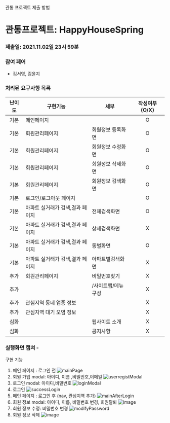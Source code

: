 관통 프로젝트 제출 방법

# 관통프로젝트: HappyHouseSpring
### 제출일: 2021.11.02일 23시 59분

### 참여 페어
- 김서영, 김윤지

### 처리된 요구사항 목록
  
|난이도|구현기능|세부|작성여부(O/X)|
|:---:|---|---|:---:|
|기본|메인페이지||O|
|기본|회원관리페이지|회원정보 등록화면|O|
|기본|회원관리페이지|회원정보 수정화면|O|
|기본|회원관리페이지|회원정보 삭제화면|O|
|기본|회원관리페이지|회원정보 검색화면|O|
|기본|로그인/로그아웃 페이지||O|
|기본|아파트 실거래가 검색,결과 페이지|전체검색화면|O|
|기본|아파트 실거래가 검색,결과 페이지|상세검색화면|X|
|기본|아파트 실거래가 검색,결과 페이지|동별화면|O|
|기본|아파트 실거래가 검색,결과 페이지|아파트별검색화면|X|
|추가|회원관리페이지|비밀번호찾기|X|
|추가||/사이트맵/메뉴구성|X|
|추가|관심지역 동네 업종 정보||X|
|추가|관심지역 대기 오염 정보||X|
|심화||웹사이트 소개|X|
|심화||공지사항|X|

### 실행화면 캡쳐 - 

구현 기능
1. 메인 페이지 : 로그인 전 
![mainPage](/uploads/dd60c6ced3d026278eefa1bcdda81bb1/mainPage.PNG)
2. 회원 가입 modal: 아이디, 이름 ,비밀번호,이메일 
![userregistModal](/uploads/a59e124f048feb95ebdae21578e2449b/userregistModal.PNG)
3. 로그인 modal: 아이디,비밀번호
![loginModal](/uploads/36526d67848ec3bd6378ff8ed5bd3737/loginModal.PNG)
4. 로그인 
![successLogin](/uploads/f93fa6bb95cf8ac8f3b9d1e15b644c18/successLogin.PNG)
5. 메인 페이지 : 로그인 후  (nav, 관심지역  추가)
![mainAfterLogin](/uploads/67c9310b7ed01536c0c53043a66e9097/mainAfterLogin.PNG)
6. 회원 정보 modal: 아이디, 이름, 비밀번호 변경, 회원탈퇴
![image](/uploads/95d461d582f69c066ff09114ac0c9345/image.png)
7. 회원 정보 수정: 비밀번호 변경
![modifyPassword](/uploads/401a644774314e77b2652a64d75e28b5/modifyPassword.PNG)
8. 회원 정보 삭제 
![image](/uploads/453d609a38730f49342fdbd1f5e8c31a/image.png)

